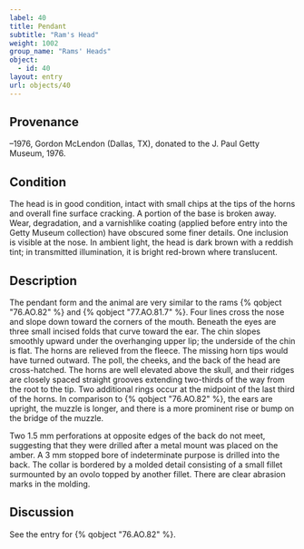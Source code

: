 ```yaml
---
label: 40
title: Pendant
subtitle: "Ram's Head"
weight: 1002
group_name: "Rams' Heads"
object:
  - id: 40
layout: entry
url: objects/40
---
```


## Provenance

–1976, Gordon McLendon (Dallas, TX), donated to the J. Paul Getty Museum, 1976.

## Condition

The head is in good condition, intact with small chips at the tips of the horns and overall fine surface cracking. A portion of the base is broken away. Wear, degradation, and a varnishlike coating (applied before entry into the Getty Museum collection) have obscured some finer details. One inclusion is visible at the nose. In ambient light, the head is dark brown with a reddish tint; in transmitted illumination, it is bright red-brown where translucent.

## Description

The pendant form and the animal are very similar to the rams {% qobject "76.AO.82" %} and {% qobject "77.AO.81.7" %}. Four lines cross the nose and slope down toward the corners of the mouth. Beneath the eyes are three small incised folds that curve toward the ear. The chin slopes smoothly upward under the overhanging upper lip; the underside of the chin is flat. The horns are relieved from the fleece. The missing horn tips would have turned outward. The poll, the cheeks, and the back of the head are cross-hatched. The horns are well elevated above the skull, and their ridges are closely spaced straight grooves extending two-thirds of the way from the root to the tip. Two additional rings occur at the midpoint of the last third of the horns. In comparison to {% qobject "76.AO.82" %}, the ears are upright, the muzzle is longer, and there is a more prominent rise or bump on the bridge of the muzzle.

Two 1.5 mm perforations at opposite edges of the back do not meet, suggesting that they were drilled after a metal mount was placed on the amber. A 3 mm stopped bore of indeterminate purpose is drilled into the back. The collar is bordered by a molded detail consisting of a small fillet surmounted by an ovolo topped by another fillet. There are clear abrasion marks in the molding.

## Discussion

See the entry for {% qobject "76.AO.82" %}.
